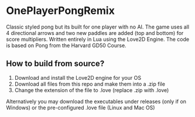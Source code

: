# OnePlayerPongRemix
Classic styled pong but its built for one player with no AI. The game uses all 4 directional arrows and two new paddles are added (top and bottom) for score multipliers. 
Written entirely in Lua using the Love2D Engine. The code is based on Pong from the Harvard GD50 Course.

## How to build from source?
1. Download and install the Love2D engine for your OS
2. Download all files from this repo and make them into a .zip file
3. Change the extension of the file to .love (replace .zip with .love)

Alternatively you may download the executables under releases (only if on Windows) or the pre-configured .love file (Linux and Mac OS)
